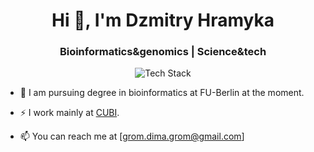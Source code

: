 <h1 align="center">Hi 👋, I'm Dzmitry Hramyka</h1>
<h3 align="center">Bioinformatics&genomics | Science&tech</h3>

<p align="center"><img src="https://skillicons.dev/icons?i=py,r,django,docker,linux,bash,git,github&perline=16" alt="Tech Stack" /> </p>

- 📝 I am pursuing degree in bioinformatics at FU-Berlin at the moment.

- ⚡️ I work mainly at [CUBI](https://www.cubi.bihealth.org/).

- 📫 You can reach me at [grom.dima.grom@gmail.com]
